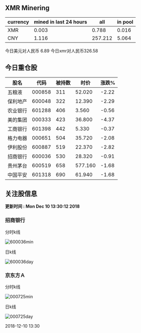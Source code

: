 ## XMR Minering

|currency|mined in last 24 hours|all|in pool|
|---|---|---|---|
|XMR|0.003|0.788|0.016|
|CNY|1.116|257.212|5.064|

今日美元对人民币 6.89	今日xmr对人民币326.58


## 今日重仓股 

|股名|代码|被持数|时价|涨跌%|
|---|---|---|---|---|
|五粮液|000858|311|52.020|-2.22|
|保利地产|600048|322|12.390|-2.29|
|农业银行|601288|406|3.560|-0.56|
|美的集团|000333|423|36.800|-4.37|
|工商银行|601398|442|5.330|-0.37|
|格力电器|000651|504|35.720|-2.08|
|伊利股份|600887|519|22.370|-2.82|
|招商银行|600036|530|28.320|-0.91|
|贵州茅台|600519|658|577.160|-1.68|
|中国平安|601318|690|61.940|-1.68|

## 关注股信息
**更新时间 : Mon Dec 10 13:30:12 2018**
### 招商银行 
分时k线

![600036min](http://image.sinajs.cn/newchart/min/n/sh600036.gif)

日k线

![600036day](http://image.sinajs.cn/newchart/daily/n/sh600036.gif)

### 京东方Ａ 
分时k线

![000725min](http://image.sinajs.cn/newchart/min/n/sz000725.gif)

日k线

![000725day](http://image.sinajs.cn/newchart/daily/n/sz000725.gif)

2018-12-10 13:30